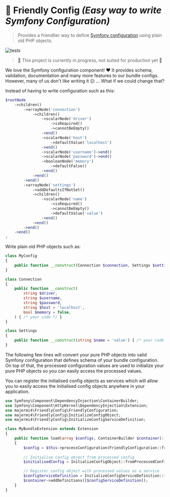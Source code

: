 # :seedling: Friendly Config _(Easy way to write Symfony Configuration)_

> Provides a friendlier way to define [Symfony configuration](https://symfony.com/doc/current/components/config/definition.html) using plain old PHP objects.

![tests](https://github.com/majermi4/friendly-config/actions/workflows/php.yml/badge.svg)

> :construction: This project is currently in progress, not suited for production yet :construction:

We love the Symfony configuration component! :heart: It provides schema, validation, documentation and many more features to our bundle configs. However, many of us don't like writing it :neutral_face: ... What if we could change that?

Instead of having to write configuration such as this:

```php
$rootNode
    ->children()
        ->arrayNode('connection')
            ->children()
                ->scalarNode('driver')
                    ->isRequired()
                    ->cannotBeEmpty()
                ->end()
                ->scalarNode('host')
                    ->defaultValue('localhost')
                ->end()
                ->scalarNode('username')->end()
                ->scalarNode('password')->end()
                ->booleanNode('memory')
                    ->defaultFalse()
                ->end()
            ->end()
        ->end()
        ->arrayNode('settings')
            ->addDefaultsIfNotSet()
            ->children()
                ->scalarNode('name')
                    ->isRequired()
                    ->cannotBeEmpty()
                    ->defaultValue('value')
                ->end()
            ->end()
        ->end()
    ->end()
;
```

Write plain old PHP objects such as:

```php
class MyConfig
{
    public function __construct(Connection $connection, Settings $settings) { /* your code */ }
}

class Connection
{
    public function __construct(
        string $driver,
        string $username,
        string $password,
        string $host = 'localhost',
        bool $memory = false,
    ) { /* your code */ }
}

class Settings
{
    public function __construct(string $name = 'value') { /* your code */ }
}
```

The following few lines will convert your pure PHP objects into valid Symfony configuration that defines schema of your bundle configuration. On top of that, the processed configuration values are used to initialize your pure PHP objects so you can easily access the processed values. 

You can register the initialised config objects as services which will allow you to easily access the initialised config objects anywhere in your application.

```php
use Symfony\Component\DependencyInjection\ContainerBuilder;
use Symfony\Component\HttpKernel\DependencyInjection\Extension;
use majermi4\FriendlyConfig\FriendlyConfiguration;
use majermi4\FriendlyConfig\InitializeConfigObject;
use majermi4\FriendlyConfig\InitializeConfigServiceDefinition;

class MyBundleExtension extends Extension
{
    public function load(array $configs, ContainerBuilder $container): void
    {
        $config = $this->processConfiguration(FriendlyConfiguration::fromClass(MyConfig::class), $configs);
        
        // Initialise config object from processed config
        $initialisedConfig = InitializeConfigObject::fromProcessedConfig(MyConfig::class, $config);

        // Register config object with processed values as a service 
        $configServiceDefinition = InitializeConfigServiceDefinition::fromProcessedConfig(MyConfig::class, $config);
        $container->addDefinitions([$configServiceDefinition]);
    }
}
```

